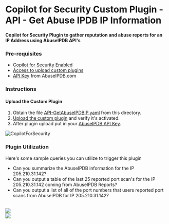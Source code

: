 # Copilot for Security Custom Plugin - API - Get Abuse IPDB IP Information

#### Copilot for Security Plugin to gather reputation and abuse reports for an IP Address using AbuseIPDB API's

### Pre-requisites

* [Copilot for Security Enabled](https://learn.microsoft.com/en-us/security-copilot/get-started-security-copilot#onboarding-to-microsoft-security-copilot)
* [Access to upload custom plugins](https://learn.microsoft.com/en-us/security-copilot/manage-plugins?tabs=securitycopilotplugin#managing-custom-plugins)
* [API Key](https://www.abuseipdb.com/api.html) from AbuseIPDB.com

### Instructions
#### Upload the Custom Plugin

1. Obtain the file [API-GetAbuseIPDBIP.yaml](https://raw.githubusercontent.com/SCStelz/Copilot-For-Security/main/Plugins/Community%20Based%20Plugins/AbuseIPDB/API-GetAbuseIPDBIP.yaml) from this directory.
2. [Upload the custom plugin](https://learn.microsoft.com/en-us/security-copilot/manage-plugins?tabs=securitycopilotplugin#add-custom-plugins) and verify it's activated.
3. After plugin upload put in your [AbuseIPDB API Key](https://learn.microsoft.com/en-us/security-copilot/plugin_api#configure-authentication-1).

![CopilotForSecurity](https://learn.microsoft.com/en-us/security-copilot/media/add-plugin-button.png)

### Plugin Utilization

Here's some sample queries you can utilize to trigger this plugin

* Can you summarize the AbuseIPDB information for the IP 205.210.31.142?
* Can you output a table of the last 25 reported port scan's for the IP 205.210.31.142 coming from AbuseIPDB Reports?
* Can you output a list of all of the port numbers that users reported port scans from AbuseIPDB for IP 205.210.31.142?
<br>
<img src="https://github.com/SCStelz/Copilot-For-Security/tree/main/Images/abuse-ipdb.png"/>
<br>
<img src="https://github.com/SCStelz/Copilot-For-Security/tree/main/Images/abuseipdb-ports.png"/>

